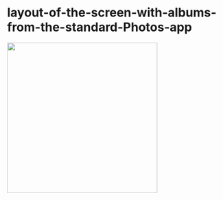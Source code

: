 # layout-of-the-screen-with-albums-from-the-standard-Photos-app

<img src="https://github.com/georg1856/layout-of-the-screen-with-albums-from-the-standard-Photos-app/blob/develop/Example.gif" width="350">
